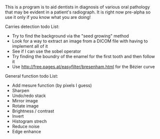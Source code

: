 This is a program is to aid dentists in diagnosis of various oral pathology that may be evident in a patient's radiograph. It is right now pre-alpha so use it only if you know what you are doing!

Carries detection todo List:
- Try to find the background via the "seed growing" method
- Look for a way to extract an image from a DICOM file with having to implement all of it
- See if I can use the sobel operator
- Try finding the boundry of the enamel for the first tooth and then follow it
- Use http://free.pages.at/easyfilter/bresenham.html for the Bézier curve

General function todo List:
- Add mesure function (by pixels I guess)
- Sharpen
- Undo/redo stack
- Mirror image
- Rotate image
- Brightness / contrast
- Invert
- Histogram strech
- Reduce noise
- Edge enhance
